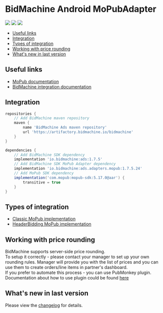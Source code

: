 # BidMachine Android MoPubAdapter

[<img src="https://img.shields.io/badge/SDK%20Version-1.7.5-brightgreen">](https://github.com/bidmachine/BidMachine-Android-SDK)
[<img src="https://img.shields.io/badge/Adapter%20Version-1.7.5.24-green">](https://artifactory.bidmachine.io/bidmachine/io/bidmachine/ads.adapters.mopub/1.7.5.24/)
[<img src="https://img.shields.io/badge/MoPub%20Version-5.17.0-blue">](https://developers.mopub.com/publishers/android/integrate/)

* [Useful links](#useful-links)
* [Integration](#integration)
* [Types of integration](#types-of-integration)
* [Working with price rounding](#working-with-price-rounding)
* [What's new in last version](#whats-new-in-last-version)

## Useful links
* [MoPub documentation](https://developers.mopub.com/publishers/android/integrate/)
* [BidMachine integration documentation](https://docs.bidmachine.io/docs/mopub)

## Integration
```gradle
repositories {
    // Add BidMachine maven repository
    maven {
        name 'BidMachine Ads maven repository'
        url 'https://artifactory.bidmachine.io/bidmachine'
    }
}

dependencies {
    // Add BidMachine SDK dependency
    implementation 'io.bidmachine:ads:1.7.5'
    // Add BidMachine SDK MoPub Adapter dependency
    implementation 'io.bidmachine:ads.adapters.mopub:1.7.5.24'
    // Add MoPub SDK dependency
    implementation('com.mopub:mopub-sdk:5.17.0@aar') {
        transitive = true
    }
}
```

## Types of integration
* [Classic MoPub implementation](example)
* [HeaderBidding MoPub implementation](example_fetch)

## Working with price rounding
BidMachine supports server-side price rounding.<br>
To setup it correctly - please contact your manager to set up your own rounding rules. Manager will provide you with the list of prices and you can use them to create orders/line items in partner's dashboard.<br>
If you prefer to automate this process - you can use PubMonkey plugin.<br>
Documentation about how to use plugin could be found [here](https://doc.bidmachine.io/eng/ssp-publisher-integration-documentation/bidmachine-custom-adapters/how-to-use-plugin-for-integration-via-mopub-google/creating-line-items-in-mopub-dashboard)

## What's new in last version
Please view the [changelog](CHANGELOG.md) for details.